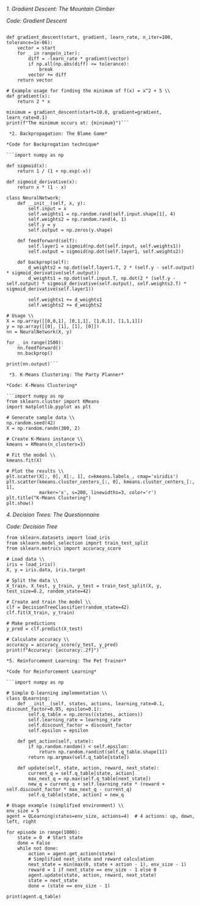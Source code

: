 *1. Gradient Descent: The Mountain Climber*
 
 *Code: Gradient Descent*

```import numpy as np

def gradient_descent(start, gradient, learn_rate, n_iter=100, tolerance=1e-06):
    vector = start
    for _ in range(n_iter):
        diff = -learn_rate * gradient(vector)
        if np.all(np.abs(diff) <= tolerance):
            break
        vector += diff
    return vector

# Example usage for finding the minimum of f(x) = x^2 + 5 \\
def gradient(x):
    return 2 * x

minimum = gradient_descent(start=10.0, gradient=gradient, learn_rate=0.1)
print(f"The minimum occurs at: {minimum}")```

 *2. Backpropagation: The Blame Game*

*Code for Backprogation technique*

```import numpy as np

def sigmoid(x):
    return 1 / (1 + np.exp(-x))

def sigmoid_derivative(x):
    return x * (1 - x)

class NeuralNetwork:
    def __init__(self, x, y):
        self.input = x
        self.weights1 = np.random.rand(self.input.shape[1], 4)
        self.weights2 = np.random.rand(4, 1)
        self.y = y
        self.output = np.zeros(y.shape)

    def feedforward(self):
        self.layer1 = sigmoid(np.dot(self.input, self.weights1))
        self.output = sigmoid(np.dot(self.layer1, self.weights2))

    def backprop(self):
        d_weights2 = np.dot(self.layer1.T, 2 * (self.y - self.output) * sigmoid_derivative(self.output))
        d_weights1 = np.dot(self.input.T, np.dot(2 * (self.y - self.output) * sigmoid_derivative(self.output), self.weights2.T) * sigmoid_derivative(self.layer1))

        self.weights1 += d_weights1
        self.weights2 += d_weights2

# Usage \\
X = np.array([[0,0,1], [0,1,1], [1,0,1], [1,1,1]])
y = np.array([[0], [1], [1], [0]])
nn = NeuralNetwork(X, y)

for _ in range(1500):
    nn.feedforward()
    nn.backprop()

print(nn.output)```

 *3. K-Means Clustering: The Party Planner* 

*Code: K-Means Clustering*

```import numpy as np
from sklearn.cluster import KMeans
import matplotlib.pyplot as plt

# Generate sample data \\
np.random.seed(42)
X = np.random.randn(300, 2)

# Create K-Means instance \\
kmeans = KMeans(n_clusters=3)

# Fit the model \\
kmeans.fit(X)

# Plot the results \\
plt.scatter(X[:, 0], X[:, 1], c=kmeans.labels_, cmap='viridis')
plt.scatter(kmeans.cluster_centers_[:, 0], kmeans.cluster_centers_[:, 1], 
            marker='x', s=200, linewidths=3, color='r')
plt.title("K-Means Clustering")
plt.show()
```

*4. Decision Trees: The Questionnaire*

 *Code: Decision Tree*

```from sklearn.tree import DecisionTreeClassifier
from sklearn.datasets import load_iris
from sklearn.model_selection import train_test_split
from sklearn.metrics import accuracy_score

# Load data \\
iris = load_iris()
X, y = iris.data, iris.target

# Split the data \\
X_train, X_test, y_train, y_test = train_test_split(X, y, test_size=0.2, random_state=42)

# Create and train the model \\
clf = DecisionTreeClassifier(random_state=42)
clf.fit(X_train, y_train)

# Make predictions
y_pred = clf.predict(X_test)

# Calculate accuracy \\
accuracy = accuracy_score(y_test, y_pred)
print(f"Accuracy: {accuracy:.2f}")```

*5. Reinforcement Learning: The Pet Trainer*

*Code for Reinforcement Learning*

```import numpy as np

# Simple Q-learning implementation \\
class QLearning:
    def __init__(self, states, actions, learning_rate=0.1, discount_factor=0.95, epsilon=0.1):
        self.q_table = np.zeros((states, actions))
        self.learning_rate = learning_rate
        self.discount_factor = discount_factor
        self.epsilon = epsilon

    def get_action(self, state):
        if np.random.random() < self.epsilon:
            return np.random.randint(self.q_table.shape[1])
        return np.argmax(self.q_table[state])

    def update(self, state, action, reward, next_state):
        current_q = self.q_table[state, action]
        max_next_q = np.max(self.q_table[next_state])
        new_q = current_q + self.learning_rate * (reward + self.discount_factor * max_next_q - current_q)
        self.q_table[state, action] = new_q

# Usage example (simplified environment) \\
env_size = 5
agent = QLearning(states=env_size, actions=4)  # 4 actions: up, down, left, right

for episode in range(1000):
    state = 0  # Start state
    done = False
    while not done:
        action = agent.get_action(state)
        # Simplified next_state and reward calculation
        next_state = min(max(0, state + action - 1), env_size - 1)
        reward = 1 if next_state == env_size - 1 else 0
        agent.update(state, action, reward, next_state)
        state = next_state
        done = (state == env_size - 1)

print(agent.q_table)
```


